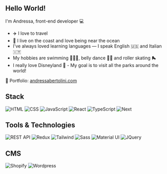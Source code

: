 ## Hello World!

I'm Andressa, front-end developer 💻

- ✈️ I love to travel
- 🌊 I live on the coast and love being near the ocean
- I've always loved learning languages — I speak English 🇺🇸 and Italian 🇮🇹
- My hobbies are swimming 🏊🏻‍♀️, belly dance 💃🏻 and roller skating 🛼
- I really love Disneyland 🏰 - My goal is to visit all the parks around the world!

🔗 Portfolio: [andressabertolini.com](https://andressabertolini.com)

## Stack
![HTML](https://img.shields.io/badge/-HTML-E54C21?logo=html5&logoColor=white&style=flat)
![CSS](https://img.shields.io/badge/-CSS-264de4?logo=css3&logoColor=white&style=flat)
![JavaScript](https://img.shields.io/badge/-JavaScript-bfae15?logo=javascript&logoColor=white&style=flat)
![React](https://img.shields.io/badge/-React-00ccff?logo=react&logoColor=white&style=flat)
![TypeScript](https://img.shields.io/badge/-TypeScript-3178C6?logo=typescript&logoColor=white&style=flat)
![Next](https://img.shields.io/badge/-Next-232323?logo=next.js&logoColor=white&style=flat)

## Tools & Technologies
![REST API](https://img.shields.io/badge/-REST%20API-4a4848?logo=react&logoColor=white&style=flat)
![Redux](https://img.shields.io/badge/-Redux-7952bf?logo=redux&logoColor=white&style=flat)
![Tailwind](https://img.shields.io/badge/-Tailwind-49acb4?logo=tailwindcss&logoColor=white&style=flat)
![Sass](https://img.shields.io/badge/-Sass-cd6699?logo=sass&logoColor=white&style=flat)
![Material UI](https://img.shields.io/badge/-MaterialUI-006bd6?logo=mui&logoColor=white&style=flat)
![JQuery](https://img.shields.io/badge/-JQuery-0769ad?logo=jquery&logoColor=white&style=flat)

## CMS
![Shopify](https://img.shields.io/badge/-Shopify-5e8d3e?logo=shopify&logoColor=white&style=flat)
![Wordpress](https://img.shields.io/badge/-Wordpress-075b7f?logo=wordpress&logoColor=white&style=flat)
